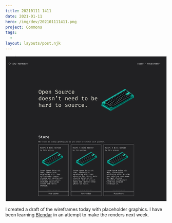 ```yaml
---
title: 20210111 1411
date: 2021-01-11
hero: /img/dev/202101111411.png
project: Commons
tags:
  -
layout: layouts/post.njk
---
```


![Screenshot of Slate's new Data Meter](/img/dev/202101111411.png)

I created a draft of the wireframes today with placeholder graphics. I have been learning [Blendar](https://www.blender.org/) in an attempt to make the renders next week.
